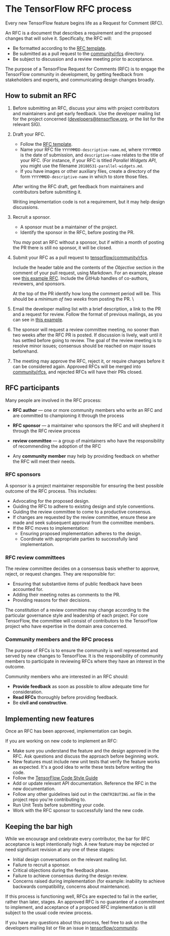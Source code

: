 # The TensorFlow RFC process

Every new TensorFlow feature begins life as a Request for Comment (RFC).

An RFC is a document that describes a requirement and the proposed changes that
will solve it. Specifically, the RFC will:

*   Be formatted according to the
    [RFC template](https://github.com/tensorflow/community/blob/master/rfcs/yyyymmdd-rfc-template.md).
*   Be submitted as a pull request to the
    [community/rfcs](https://github.com/tensorflow/community/tree/master/rfcs)
    directory.
*   Be subject to discussion and a review meeting prior to acceptance.

The purpose of a TensorFlow Request for Comments (RFC) is to engage the
TensorFlow community in development, by getting feedback from stakeholders and
experts, and communicating design changes broadly.

## How to submit an RFC

1.  Before submitting an RFC, discuss your aims with project contributors and
    maintainers and get early feedback. Use the developer mailing list for the
    project concerned (developers@tensorflow.org, or the list for the relevant
    SIG).

2.  Draft your RFC.

    *   Follow the
        [RFC template](https://github.com/tensorflow/community/blob/master/rfcs/yyyymmdd-rfc-template.md).
    *   Name your RFC file `YYYYMMDD-descriptive-name.md`, where `YYYYMMDD` is
        the date of submission, and `descriptive-name` relates to the title of
        your RFC. (For instance, if your RFC is titled _Parallel Widgets API_,
        you might use the filename `20180531-parallel-widgets.md`.
    *   If you have images or other auxiliary files, create a directory of the
        form `YYYYMMDD-descriptive-name` in which to store those files.

    After writing the RFC draft, get feedback from maintainers and contributors
    before submitting it.

    Writing implementation code is not a requirement, but it may help design
    discussions.

3.  Recruit a sponsor.

    *   A sponsor must be a maintainer of the project.
    *   Identify the sponsor in the RFC, before posting the PR.

    You _may_ post an RFC without a sponsor, but if within a month of posting
    the PR there is still no sponsor, it will be closed.

4.  Submit your RFC as a pull request to
    [tensorflow/community/rfcs](https://github.com/tensorflow/community/tree/master/rfcs).

    Include the header table and the contents of the _Objective_ section in the
    comment of your pull request, using Markdown. For an example, please see
    [this example RFC](https://github.com/tensorflow/community/pull/5). Include
    the GitHub handles of co-authors, reviewers, and sponsors.

    At the top of the PR identify how long the comment period will be. This
    should be a _minimum of two weeks_ from posting the PR. \

5.  Email the developer mailing list with a brief description, a link to the PR
    and a request for review. Follow the format of previous mailings, as you can
    see in
    [this example](https://groups.google.com/a/tensorflow.org/forum/#!topic/developers/PIChGLLnpTE).

6.  The sponsor will request a review committee meeting, no sooner than two
    weeks after the RFC PR is posted. If discussion is lively, wait until it has
    settled before going to review. The goal of the review meeting is to resolve
    minor issues; consensus should be reached on major issues beforehand.

7.  The meeting may approve the RFC, reject it, or require changes before it can
    be considered again. Approved RFCs will be merged into
    [community/rfcs](https://github.com/tensorflow/community/tree/master/rfcs),
    and rejected RFCs will have their PRs closed.

## RFC participants

Many people are involved in the RFC process:

*   **RFC author** — one or more community members who write an RFC and are
    committed to championing it through the process

*   **RFC sponsor** — a maintainer who sponsors the RFC and will shepherd it
    through the RFC review process

*   **review committee** — a group of maintainers who have the responsibility of
    recommending the adoption of the RFC

*   Any **community member** may help by providing feedback on whether the RFC
    will meet their needs.

### RFC sponsors

A sponsor is a project maintainer responsible for ensuring the best possible
outcome of the RFC process. This includes:

*   Advocating for the proposed design.
*   Guiding the RFC to adhere to existing design and style conventions.
*   Guiding the review committee to come to a productive consensus.
*   If changes are requested by the review committee, ensure these are made and
    seek subsequent approval from the committee members.
*   If the RFC moves to implementation:
    *   Ensuring proposed implementation adheres to the design.
    *   Coordinate with appropriate parties to successfully land implementation.

### RFC review committees

The review committee decides on a consensus basis whether to approve, reject, or
request changes. They are responsible for:

*   Ensuring that substantive items of public feedback have been accounted for.
*   Adding their meeting notes as comments to the PR.
*   Providing reasons for their decisions.

The constitution of a review committee may change according to the particular
governance style and leadership of each project. For core TensorFlow, the
committee will consist of contributors to the TensorFlow project who have
expertise in the domain area concerned.

### Community members and the RFC process

The purpose of RFCs is to ensure the community is well represented and served by
new changes to TensorFlow. It is the responsibility of community members to
participate in reviewing RFCs where they have an interest in the outcome.

Community members who are interested in an RFC should:

*   **Provide feedback** as soon as possible to allow adequate time for
    consideration.
*   **Read RFCs** thoroughly before providing feedback.
*   Be **civil and constructive**.

## Implementing new features

Once an RFC has been approved, implementation can begin.

If you are working on new code to implement an RFC:

*   Make sure you understand the feature and the design approved in the RFC. Ask
    questions and discuss the approach before beginning work.
*   New features must include new unit tests that verify the feature works as
    expected. It's a good idea to write these tests before writing the code.
*   Follow the [TensorFlow Code Style Guide](#tensorflow-code-style-guide)
*   Add or update relevant API documentation. Reference the RFC in the new
    documentation.
*   Follow any other guidelines laid out in the `CONTRIBUTING.md` file in the
    project repo you're contributing to.
*   Run Unit Tests before submitting your code.
*   Work with the RFC sponsor to successfully land the new code.

## Keeping the bar high

While we encourage and celebrate every contributor, the bar for RFC acceptance
is kept intentionally high. A new feature may be rejected or need significant
revision at any one of these stages:

*   Initial design conversations on the relevant mailing list.
*   Failure to recruit a sponsor.
*   Critical objections during the feedback phase.
*   Failure to achieve consensus during the design review.
*   Concerns raised during implementation (for example: inability to achieve
    backwards compatibility, concerns about maintenance).

If this process is functioning well, RFCs are expected to fail in the earlier,
rather than later, stages. An approved RFC is no guarantee of a commitment to
implement, and acceptance of a proposed RFC implementation is still subject to
the usual code review process.

If you have any questions about this process, feel free to ask on the developers
mailing list or file an issue in
[tensorflow/community](https://github.com/tensorflow/community/tree/master/rfcs).
